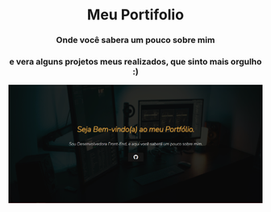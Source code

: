 <h1 align="center">Meu Portifolio</h1>
<h3 align="center">Onde você sabera um pouco sobre mim</h3>
<h3 align="center">e vera alguns projetos meus realizados, que sinto mais orgulho :)</h3>
<a href='https://portfoliosabrinaoliver.shop/'><img src='_imagens/site.png'></a>

